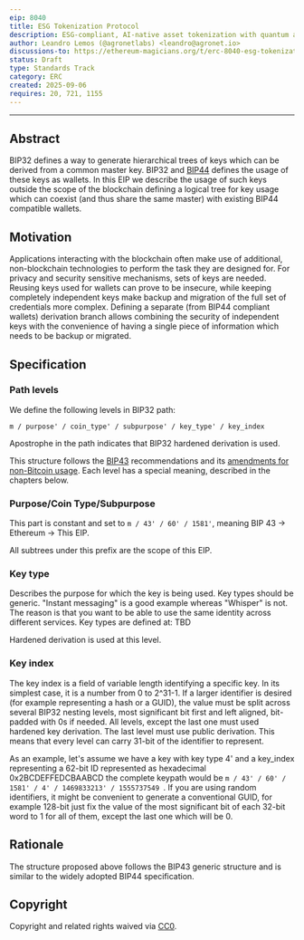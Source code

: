 ```yaml
---
eip: 8040
title: ESG Tokenization Protocol
description: ESG-compliant, AI-native asset tokenization with quantum auditability and lifecycle integrity.
author: Leandro Lemos (@agronetlabs) <leandro@agronet.io>
discussions-to: https://ethereum-magicians.org/t/erc-8040-esg-tokenization-protocol/25846
status: Draft
type: Standards Track
category: ERC
created: 2025-09-06
requires: 20, 721, 1155
---
```

---
## Abstract
BIP32 defines a way to generate hierarchical trees of keys which can be derived from a common master key. BIP32 and [BIP44](https://github.com/bitcoin/bips/blob/master/bip-0044.mediawiki) defines the usage of these keys as wallets. In this EIP we describe the usage of such keys outside the scope of the blockchain defining a logical tree for key usage which can coexist (and thus share the same master) with existing BIP44 compatible wallets.

## Motivation
Applications interacting with the blockchain often make use of additional, non-blockchain technologies to perform the task they are designed for. For privacy and security sensitive mechanisms, sets of keys are needed. Reusing keys used for wallets can prove to be insecure, while keeping completely independent keys make backup and migration of the full set of credentials more complex. Defining a separate (from BIP44 compliant wallets) derivation branch allows combining the security of independent keys with the convenience of having a single piece of information which needs to be backup or migrated.

## Specification

### Path levels
We define the following levels in BIP32 path:

```m / purpose' / coin_type' / subpurpose' / key_type' / key_index```

Apostrophe in the path indicates that BIP32 hardened derivation is used.

This structure follows the [BIP43](https://github.com/bitcoin/bips/blob/master/bip-0043.mediawiki) recommendations and its [amendments for non-Bitcoin usage](https://github.com/bitcoin/bips/pull/523/files). Each level has a special meaning, described in the chapters below.

### Purpose/Coin Type/Subpurpose
This part is constant and set to ```m / 43' / 60' / 1581'```, meaning BIP 43 -> Ethereum -> This EIP.

All subtrees under this prefix are the scope of this EIP.

### Key type
Describes the purpose for which the key is being used. Key types should be generic. "Instant messaging" is a good example whereas "Whisper" is not. The reason is that you want to be able to use the same identity across different services. Key types are defined at: TBD

Hardened derivation is used at this level.

### Key index
The key index is a field of variable length identifying a specific key. In its simplest case, it is a number from 0 to 2^31-1. If a larger identifier is desired (for example representing a hash or a GUID), the value must be split
across several BIP32 nesting levels, most significant bit first and left aligned, bit-padded with 0s if needed. All levels, except the last one must used hardened key derivation. The last level must use public derivation. This means that every level can carry 31-bit of the identifier to represent.

As an example, let's assume we have a key with key type 4' and a key_index representing a 62-bit ID represented as hexadecimal 0x2BCDEFFEDCBAABCD the complete keypath would be  ```m / 43' / 60' / 1581' / 4' / ‭1469833213‬' / ‭1555737549‬ ```. If you are using random identifiers, it might be convenient to generate a conventional GUID, for example 128-bit just fix the value of the most significant bit of each 32-bit word to 1 for all of them, except the last one which will be 0.

## Rationale
The structure proposed above follows the BIP43 generic structure and is similar to the widely adopted BIP44 specification.

## Copyright
Copyright and related rights waived via [CC0](../LICENSE.md).
